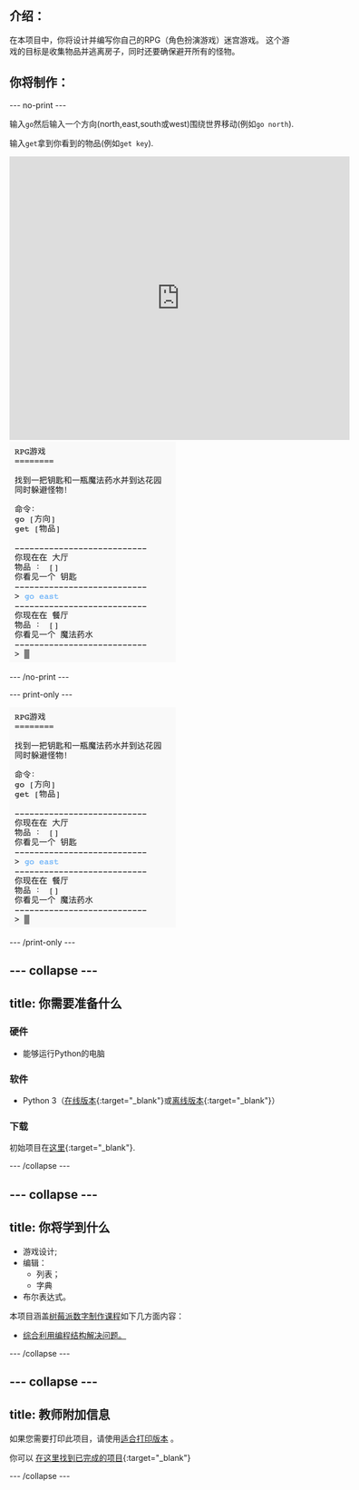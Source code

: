 ## 介绍：

在本项目中，你将设计并编写你自己的RPG（角色扮演游戏）迷宫游戏。 这个游戏的目标是收集物品并逃离房子，同时还要确保避开所有的怪物。

## 你将制作：

--- no-print ---

输入`go`然后输入一个方向(north,east,south或west)围绕世界移动(例如`go north`).

输入`get`拿到你看到的物品(例如`get key`).

<div class="trinket">
  <iframe src="https://trinket.io/embed/python/150dab1c60?outputOnly=true&start=result" width="600" height="500" frameborder="0" marginwidth="0" marginheight="0" allowfullscreen>
  </iframe>
  <img src="images/rpg-finished.png">
</div>

--- /no-print ---

--- print-only ---

![完成项目](images/rpg-finished.png)

--- /print-only ---

--- collapse ---
---
title: 你需要准备什么
---

### 硬件

+ 能够运行Python的电脑

### 软件

+ Python 3（[在线版本](https://trinket.io/){:target="_blank"}或[离线版本](https://www.python.org/downloads/){:target="_blank"}）

### 下载

初始项目在[这里](http://rpf.io/p/zh-CN/rpg-go){:target="_blank"}.

--- /collapse ---

--- collapse ---
---
title: 你将学到什么
---

+ 游戏设计;
+ 编辑： 
    + 列表；
    + 字典
+ 布尔表达式。

本项目涵盖[树莓派数字制作课程](http://rpf.io/curriculum)如下几方面内容：

+ [综合利用编程结构解决问题。](https://www.raspberrypi.org/curriculum/programming/builder)

--- /collapse ---

--- collapse ---
---
title: 教师附加信息
---

如果您需要打印此项目，请使用[适合打印版本](https://projects.raspberrypi.org/zh-CN/projects/rpg/print) 。

你可以 [在这里找到已完成的项目](http://rpf.io/p/zh-CN/rpg-get){:target="_blank"}

--- /collapse ---